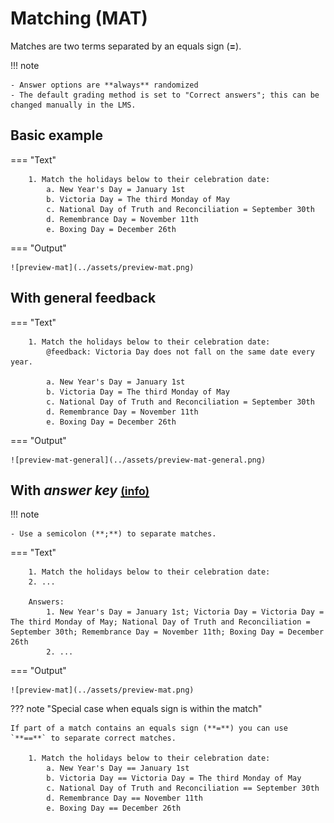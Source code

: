 # Matching (MAT)

Matches are two terms separated by an equals sign (**=**).

!!! note

    - Answer options are **always** randomized
    - The default grading method is set to "Correct answers"; this can be changed manually in the LMS.

## Basic example

=== "Text"

        1. Match the holidays below to their celebration date:
            a. New Year's Day = January 1st
            b. Victoria Day = The third Monday of May
            c. National Day of Truth and Reconciliation = September 30th
            d. Remembrance Day = November 11th
            e. Boxing Day = December 26th

=== "Output"

    ![preview-mat](../assets/preview-mat.png)

## With general feedback

=== "Text"

        1. Match the holidays below to their celebration date:
            @feedback: Victoria Day does not fall on the same date every year.

            a. New Year's Day = January 1st
            b. Victoria Day = The third Monday of May
            c. National Day of Truth and Reconciliation = September 30th
            d. Remembrance Day = November 11th
            e. Boxing Day = December 26th

=== "Output"

    ![preview-mat-general](../assets/preview-mat-general.png)

## With *answer key* [<small markdown>(info)</small>](../additional-info/end-answer-key.md)

!!! note

    - Use a semicolon (**;**) to separate matches.

=== "Text"

        1. Match the holidays below to their celebration date:
        2. ...

        Answers:
            1. New Year's Day = January 1st; Victoria Day = Victoria Day = The third Monday of May; National Day of Truth and Reconciliation = September 30th; Remembrance Day = November 11th; Boxing Day = December 26th
            2. ...

=== "Output"

    ![preview-mat](../assets/preview-mat.png)

??? note "Special case when equals sign is within the match"

    If part of a match contains an equals sign (**=**) you can use `**==**` to separate correct matches.

        1. Match the holidays below to their celebration date:
            a. New Year's Day == January 1st
            b. Victoria Day == Victoria Day = The third Monday of May
            c. National Day of Truth and Reconciliation == September 30th
            d. Remembrance Day == November 11th
            e. Boxing Day == December 26th
